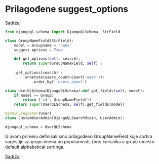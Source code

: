 
# Prilagođene suggest_options

[Sadržaj](00_sadrzaj.md)

```py
from djangoql.schema import DjangoQLSchema, StrField

class GroupNameField(StrField):
    model = Groupname = 'name'
    suggest_options = True

    def get_options(self, search):
        return super(GroupNameField, self) \
    
    .get_options(search) \
        .annotate(users_count=Count('user'))\
            .order_by('-users_count')

class UserQLSchema(DjangoQLSchema):def get_fields(self, model):
    if model == Group:
        return ['id', GroupNameField()]
    return super(UserQLSchema, self).get_fields(model)

@admin.register(User)
class CustomUserAdmin(DjangoQLSearchMixin, UserAdmin):

djangoql_schema = UserQLSchema
```

U ovom primeru definisali smo prilagođeno GroupNameField koje sortira sugestije za grupu imena po popularnosti, (broj korisnika u grupi) umesto default alphabetical sortinga.

[Sadržaj](00_sadrzaj.md)
